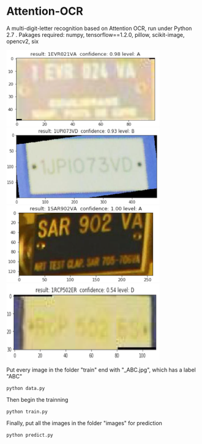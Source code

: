 # Attention-OCR

A multi-digit-letter recognition based on Attention OCR, run under Python 2.7 .
Pakages required: numpy, tensorflow==1.2.0, pillow, scikit-image, opencv2, six

<img src="/picture/1.png" width="400" height="200" /> <img src="/picture/3.png" width="400" height="200" />
<img src="/picture/2.png" width="400" height="200" /> <img src="/picture/4.png" width="400" height="200" />

Put every image in the folder "train" end with "_ABC.jpg", which has a label "ABC"

    python data.py
    
Then begin the trainning
    
    python train.py
    
Finally, put all the images in the folder "images" for prediction
    
    python predict.py
    
    
